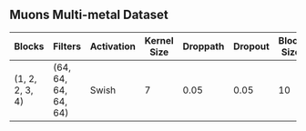 ## Muons Multi-metal Dataset

| Blocks          | Filters              | Activation | Kernel Size | Droppath | Dropout | Block Size | Noise | Block    | Attention | Optimizer        | Weight Decay | LR    | Loss | MSE    | MAE    |
|-----------------|----------------------|------------|-------------|----------|---------|------------|-------|----------|-----------|------------------|--------------|-------|------|--------|--------|
| (1, 2, 2, 3, 4) | (64, 64, 64, 64, 64) | Swish      | 7           | 0.05     | 0.05    | 10         | 0.20  | ConvNeXt | None      | Lookahead, RAdam | 0            | 0.002 | MSE  |        |        |

